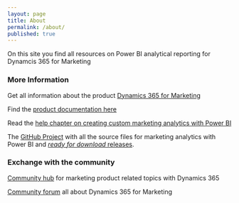 ```yaml
---
layout: page
title: About
permalink: /about/
published: true
---
```


On this site you find all resources on Power BI analytical reporting for Dynamcis 365 for Marketing

### More Information

Get all information about the product [Dynamics 365 for Marketing](#"https://dynamics.microsoft.com/en-us/marketing/overview/")

Find the [product documentation here](https://go.microsoft.com/fwlink/?LinkId=869881&clcid=0x409)

Read the [help chapter on creating custom marketing analytics with Power BI](https://docs.microsoft.com/en-us/dynamics365/customer-engagement/marketing/custom-analytics) 

The [GitHub Project](https://github.com/Microsoft/Dynamics-365-for-Marketing---Power-BI-Reporting) with all the source files for marketing analytics with Power BI and [_ready for download_ releases](https://github.com/Microsoft/Dynamics-365-for-Marketing---Power-BI-Reporting/releases).

### Exchange with the community 

[Community hub](https://community.dynamics.com/365/marketing) for marketing product related topics with Dynamics 365

[Community forum](https://community.dynamics.com/365/marketing/f/768) all about Dynamics 365 for Marketing 
